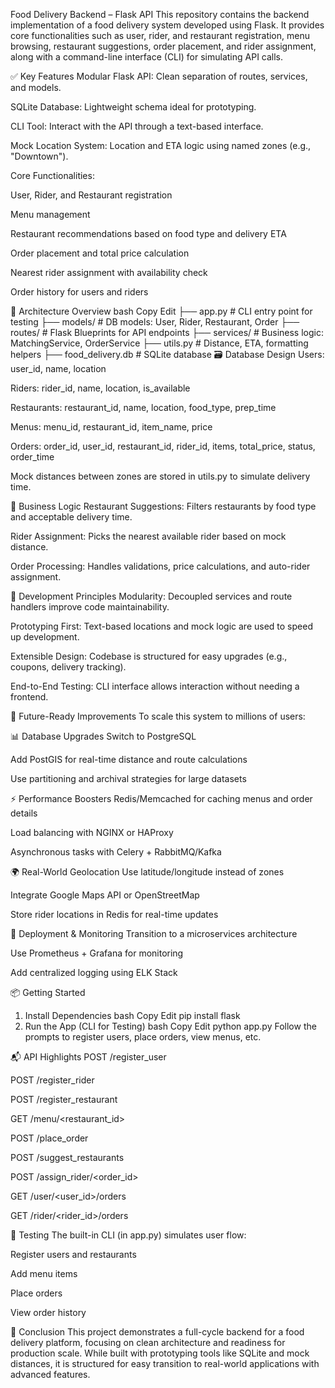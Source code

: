  Food Delivery Backend – Flask API
This repository contains the backend implementation of a food delivery system developed using Flask. It provides core functionalities such as user, rider, and restaurant registration, menu browsing, restaurant suggestions, order placement, and rider assignment, along with a command-line interface (CLI) for simulating API calls.

✅ Key Features
Modular Flask API: Clean separation of routes, services, and models.

SQLite Database: Lightweight schema ideal for prototyping.

CLI Tool: Interact with the API through a text-based interface.

Mock Location System: Location and ETA logic using named zones (e.g., "Downtown").

Core Functionalities:

User, Rider, and Restaurant registration

Menu management

Restaurant recommendations based on food type and delivery ETA

Order placement and total price calculation

Nearest rider assignment with availability check

Order history for users and riders

🧱 Architecture Overview
bash
Copy
Edit
├── app.py                 # CLI entry point for testing
├── models/                # DB models: User, Rider, Restaurant, Order
├── routes/                # Flask Blueprints for API endpoints
├── services/              # Business logic: MatchingService, OrderService
├── utils.py               # Distance, ETA, formatting helpers
├── food_delivery.db       # SQLite database
🗃️ Database Design
Users: user_id, name, location

Riders: rider_id, name, location, is_available

Restaurants: restaurant_id, name, location, food_type, prep_time

Menus: menu_id, restaurant_id, item_name, price

Orders: order_id, user_id, restaurant_id, rider_id, items, total_price, status, order_time

Mock distances between zones are stored in utils.py to simulate delivery time.

🧠 Business Logic
Restaurant Suggestions: Filters restaurants by food type and acceptable delivery time.

Rider Assignment: Picks the nearest available rider based on mock distance.

Order Processing: Handles validations, price calculations, and auto-rider assignment.

🔧 Development Principles
Modularity: Decoupled services and route handlers improve code maintainability.

Prototyping First: Text-based locations and mock logic are used to speed up development.

Extensible Design: Codebase is structured for easy upgrades (e.g., coupons, delivery tracking).

End-to-End Testing: CLI interface allows interaction without needing a frontend.

🚀 Future-Ready Improvements
To scale this system to millions of users:

📊 Database Upgrades
Switch to PostgreSQL

Add PostGIS for real-time distance and route calculations

Use partitioning and archival strategies for large datasets

⚡ Performance Boosters
Redis/Memcached for caching menus and order details

Load balancing with NGINX or HAProxy

Asynchronous tasks with Celery + RabbitMQ/Kafka

🌍 Real-World Geolocation
Use latitude/longitude instead of zones

Integrate Google Maps API or OpenStreetMap

Store rider locations in Redis for real-time updates

🔩 Deployment & Monitoring
Transition to a microservices architecture

Use Prometheus + Grafana for monitoring

Add centralized logging using ELK Stack

📦 Getting Started
1. Install Dependencies
bash
Copy
Edit
pip install flask
2. Run the App (CLI for Testing)
bash
Copy
Edit
python app.py
Follow the prompts to register users, place orders, view menus, etc.

📬 API Highlights
POST /register_user

POST /register_rider

POST /register_restaurant

GET /menu/<restaurant_id>

POST /place_order

POST /suggest_restaurants

POST /assign_rider/<order_id>

GET /user/<user_id>/orders

GET /rider/<rider_id>/orders

🧪 Testing
The built-in CLI (in app.py) simulates user flow:

Register users and restaurants

Add menu items

Place orders

View order history

📌 Conclusion
This project demonstrates a full-cycle backend for a food delivery platform, focusing on clean architecture and readiness for production scale. While built with prototyping tools like SQLite and mock distances, it is structured for easy transition to real-world applications with advanced features.